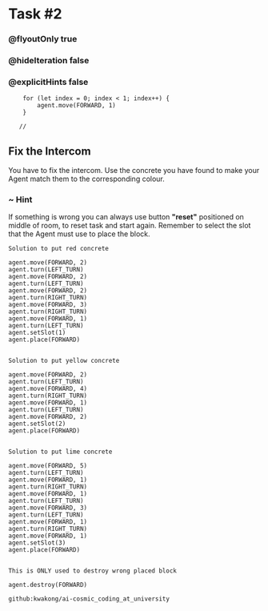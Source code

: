 # Task #2
### @flyoutOnly true
### @hideIteration false
### @explicitHints false

``` ghost
    for (let index = 0; index < 1; index++) {
        agent.move(FORWARD, 1)
    }
```
```template
   //     
```

## Fix the Intercom

You have to fix the intercom. Use the concrete you have found to make your Agent match them to the corresponding colour.

### ~ Hint 

If something is wrong you can always use button **"reset"** positioned on middle of room, to reset task and start again.
Remember to select the slot that the Agent must use to place the block.


```typescript-valid
Solution to put red concrete
```
``` blocks
agent.move(FORWARD, 2)
agent.turn(LEFT_TURN)
agent.move(FORWARD, 2)
agent.turn(LEFT_TURN)
agent.move(FORWARD, 2)
agent.turn(RIGHT_TURN)
agent.move(FORWARD, 3)
agent.turn(RIGHT_TURN)
agent.move(FORWARD, 1)
agent.turn(LEFT_TURN)
agent.setSlot(1)
agent.place(FORWARD)
```
```
```
```typescript-valid
Solution to put yellow concrete
```
``` blocks
agent.move(FORWARD, 2)
agent.turn(LEFT_TURN)
agent.move(FORWARD, 4)
agent.turn(RIGHT_TURN)
agent.move(FORWARD, 1)
agent.turn(LEFT_TURN)
agent.move(FORWARD, 2)
agent.setSlot(2)
agent.place(FORWARD)
```
```
```
```typescript-valid
Solution to put lime concrete
```
``` blocks
agent.move(FORWARD, 5)
agent.turn(LEFT_TURN)
agent.move(FORWARD, 1)
agent.turn(RIGHT_TURN)
agent.move(FORWARD, 1)
agent.turn(LEFT_TURN)
agent.move(FORWARD, 3)
agent.turn(LEFT_TURN)
agent.move(FORWARD, 1)
agent.turn(RIGHT_TURN)
agent.move(FORWARD, 1)
agent.setSlot(3)
agent.place(FORWARD)
```
```
```
```typescript-valid
This is ONLY used to destroy wrong placed block
```
``` blocks
agent.destroy(FORWARD)
```
```package
github:kwakong/ai-cosmic_coding_at_university
```
